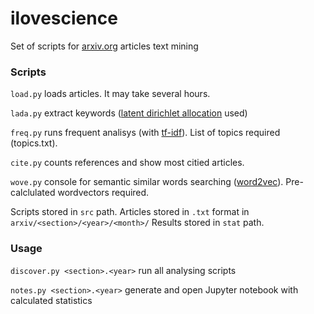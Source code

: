 # ilovescience

Set of scripts for [arxiv.org](https://arxiv.org/) articles text mining

### Scripts

`load.py` loads articles. It may take several hours.

`lada.py` extract keywords ([latent dirichlet allocation](https://en.wikipedia.org/wiki/Latent_Dirichlet_allocation) used)

`freq.py` runs frequent analisys (with [tf-idf](https://ru.wikipedia.org/wiki/TF-IDF)). List of topics required (topics.txt).

`cite.py` counts references and show most citied articles.

`wove.py` console for semantic similar words searching ([word2vec](https://ru.wikipedia.org/wiki/Word2vec)). Pre-calclulated wordvectors required.

Scripts stored in `src` path. Articles stored in `.txt` format in `arxiv/<section>/<year>/<month>/` Results stored in `stat` path. 

### Usage

`discover.py <section>.<year>` run all analysing scripts

`notes.py <section>.<year>` generate and open Jupyter notebook with calculated statistics
